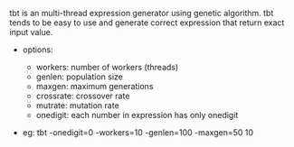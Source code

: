 tbt is an multi-thread expression generator using genetic algorithm. tbt tends to
be easy to use and generate correct expression that return exact input value.

- options:
	+ workers: number of workers (threads)
	+ genlen: population size
	+ maxgen: maximum generations
	+ crossrate: crossover rate
	+ mutrate: mutation rate
	+ onedigit: each number in expression has only onedigit

- eg:
	tbt -onedigit=0 -workers=10 -genlen=100 -maxgen=50 10
	
